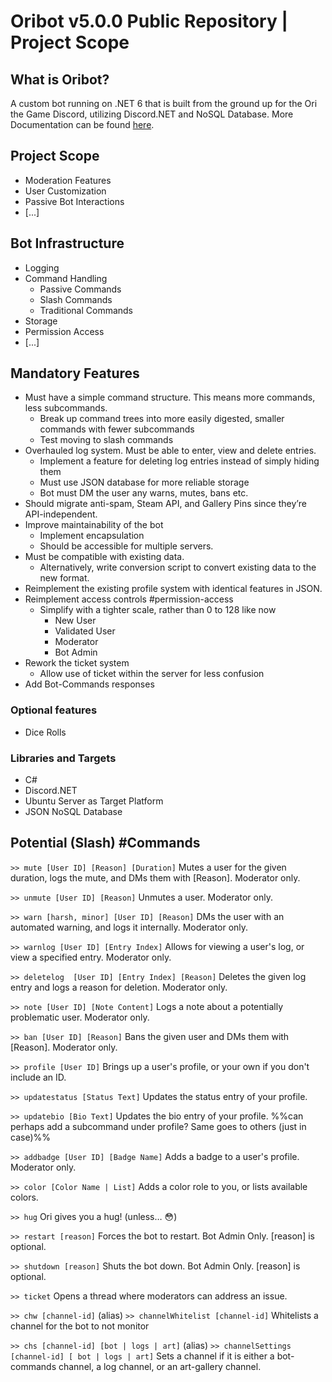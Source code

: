 # Oribot v5.0.0 Public Repository | Project Scope

## What is Oribot?

A custom bot running on .NET 6 that is built from the ground up for the Ori the Game Discord, utilizing Discord.NET and NoSQL Database.
More Documentation can be found [here](https://github.com/SlamTheDragon/Oribot-v5.0.0-Obsidian.md-Project-Documentation).

## Project Scope  

- Moderation Features
- User Customization
- Passive Bot Interactions
- [...]

## Bot Infrastructure

- Logging
- Command Handling
  - Passive Commands
  - Slash Commands
  - Traditional Commands
- Storage
- Permission Access
- [...]

## Mandatory Features

- Must have a simple command structure. This means more commands, less subcommands.
  - Break up command trees into more easily digested, smaller commands with fewer subcommands
  - Test moving to slash commands
- Overhauled log system. Must be able to enter, view and delete entries.
  - Implement a feature for deleting log entries instead of simply hiding them
  - Must use JSON database for more reliable storage
  - Bot must DM the user any warns, mutes, bans etc.
- Should migrate anti-spam, Steam API, and Gallery Pins since they’re API-independent.
- Improve maintainability of the bot
  - Implement encapsulation
  - Should be accessible for multiple servers.
- Must be compatible with existing data.
  - Alternatively, write conversion script to convert existing data to the new format.
- Reimplement the existing profile system with identical features in JSON.
- Reimplement access controls #permission-access
  - Simplify with a tighter scale, rather than 0 to 128 like now
    - New User
    - Validated User
    - Moderator
    - Bot Admin
- Rework the ticket system
  - Allow use of ticket within the server for less confusion
- Add Bot-Commands responses

### Optional features

- Dice Rolls

### Libraries and Targets

- C#
- Discord.NET
- Ubuntu Server as Target Platform
- JSON NoSQL Database

## Potential (Slash) #Commands

`>> mute [User ID] [Reason] [Duration]`
 Mutes a user for the given duration, logs the mute, and DMs them with [Reason]. Moderator only.

`>> unmute [User ID] [Reason]`
 Unmutes a user. Moderator only.

`>> warn [harsh, minor] [User ID] [Reason]`
 DMs the user with an automated warning, and logs it internally. Moderator only.

`>> warnlog [User ID] [Entry Index]`
 Allows for viewing a user's log, or view a specified entry. Moderator only.

`>> deletelog  [User ID] [Entry Index] [Reason]`
 Deletes the given log entry and logs a reason for deletion. Moderator only.

`>> note [User ID] [Note Content]`
 Logs a note about a potentially problematic user. Moderator only.

`>> ban [User ID] [Reason]`
 Bans the given user and DMs them with [Reason]. Moderator only.

`>> profile [User ID]`
 Brings up a user's profile, or your own if you don't include an ID.

`>> updatestatus [Status Text]`
 Updates the status entry of your profile.

`>> updatebio [Bio Text]`
 Updates the bio entry of your profile.
%%can perhaps add a subcommand under profile? Same goes to others (just in case)%%

`>> addbadge [User ID] [Badge Name]`
 Adds a badge to a user's profile. Moderator only.

`>> color [Color Name | List]`
 Adds a color role to you, or lists available colors.

`>> hug`
 Ori gives you a hug! (unless… :flushed:)

`>> restart [reason]`
 Forces the bot to restart. Bot Admin Only. [reason] is optional.

`>> shutdown [reason]`
 Shuts the bot down. Bot Admin Only. [reason] is optional.

`>> ticket`
 Opens a thread where moderators can address an issue.

`>> chw [channel-id]` (alias)
`>> channelWhitelist [channel-id]`
 Whitelists a channel for the bot to not monitor

`>> chs [channel-id] [bot | logs | art]` (alias)
`>> channelSettings [channel-id] [ bot | logs | art]`
 Sets a channel if it is either a bot-commands channel, a log channel, or an art-gallery channel.

